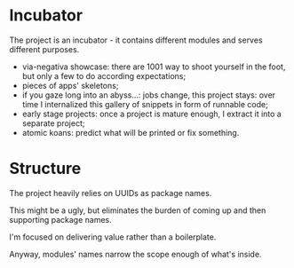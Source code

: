 
# Incubator

The project is an incubator - it contains different modules and serves different purposes.

- via-negativa showcase: there are 1001 way to shoot yourself in the foot, but only a few to do according expectations;
- pieces of apps' skeletons;
- if you gaze long into an abyss...: jobs change, this project stays: over time I internalized this gallery of snippets in form of runnable code;
- early stage projects: once a project is mature enough, I extract it into a separate project;
- atomic koans: predict what will be printed or fix something.

# Structure

The project heavily relies on UUIDs as package names.

This might be a ugly, but eliminates the burden of coming up and then supporting package names.

I'm focused on delivering value rather than a boilerplate.

Anyway, modules' names narrow the scope enough of what's inside.